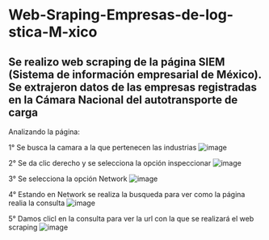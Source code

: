 # Web-Sraping-Empresas-de-log-stica-M-xico
Se realizo web scraping de la página SIEM (Sistema de información empresarial de México). Se extrajeron datos de las empresas registradas en la Cámara Nacional del autotransporte de carga
---
Analizando la página:

1° Se busca la camara a la que pertenecen las industrias
![image](https://user-images.githubusercontent.com/77293107/220795123-e785fa85-1142-4fa0-a4f2-d544b21b5f18.png)

2° Se da clic derecho y se selecciona la opción inspeccionar
![image](https://user-images.githubusercontent.com/77293107/220794943-2e4d2ca9-749a-409d-8e10-2145494d23a4.png)

3° Se selecciona la opción Network
![image](https://user-images.githubusercontent.com/77293107/220795449-cda27cf0-2615-477e-b260-2bfcf2098154.png)

4° Estando en Network se realiza la busqueda para ver como la página realia la consulta
![image](https://user-images.githubusercontent.com/77293107/220795758-7545df11-7ee1-422d-84b0-aa266b25171b.png)

5° Damos clicl en la consulta para ver la url con la que se realizará el web scraping
![image](https://user-images.githubusercontent.com/77293107/220795907-afa87bf4-fc20-4203-a403-756dbf8acc8b.png)
